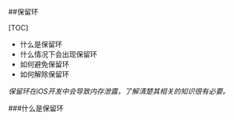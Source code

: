 ##保留环

[TOC]

- 什么是保留环
- 什么情况下会出现保留环
- 如何避免保留环
- 如何解除保留环

*保留环在iOS开发中会导致内存泄露，了解清楚其相关的知识很有必要。*

###什么是保留环





